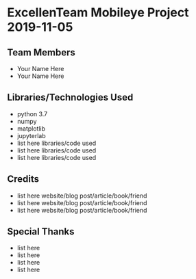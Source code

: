 # ExcellenTeam Mobileye Project 2019-11-05

## Team Members
* Your Name Here
* Your Name Here

## Libraries/Technologies Used
* python 3.7
* numpy
* matplotlib
* jupyterlab
* list here libraries/code used
* list here libraries/code used
* list here libraries/code used

## Credits
* list here website/blog post/article/book/friend
* list here website/blog post/article/book/friend
* list here website/blog post/article/book/friend

## Special Thanks
* list here
* list here
* list here
* list here
